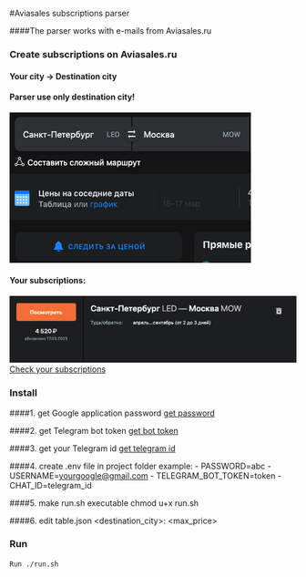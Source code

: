 #Aviasales subscriptions parser

####The parser works with e-mails from Aviasales.ru

### Create subscriptions on Aviasales.ru

#### Your city -> Destination city
#### Parser use only destination city!

![img_1.png](imgs/img_1.png)


#### Your subscriptions:
![img.png](imgs/img.png)
   [Check your subscriptions](https://www.aviasales.ru/my/subscriptions)

### Install
####1. get Google application password 
[get password](https://myaccount.google.com/apppasswords)

####2. get Telegram bot token 
[get bot token](https://t.me/BotFather)
    
####3. get your Telegram id
[get telegram id](https://t.me/getmyid_bot)

####4. create .env file in project folder
    example:
     - PASSWORD=abc
     - USERNAME=yourgoogle@gmail.com
     - TELEGRAM_BOT_TOKEN=token
     - CHAT_ID=telegram_id
    
####5. make run.sh executable 
    chmod u+x run.sh

####6. edit table.json
    <destination_city>: <max_price>

### Run
    Run ./run.sh